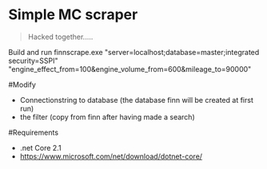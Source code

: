# Simple MC scraper
> Hacked together.....

Build and run
finnscrape.exe "server=localhost;database=master;integrated security=SSPI"  "engine_effect_from=100&engine_volume_from=600&mileage_to=90000"

#Modify
- Connectionstring to database (the database finn will be created at first run)
- the filter (copy from finn after having made a search)

#Requirements
- .net Core 2.1
- https://www.microsoft.com/net/download/dotnet-core/
